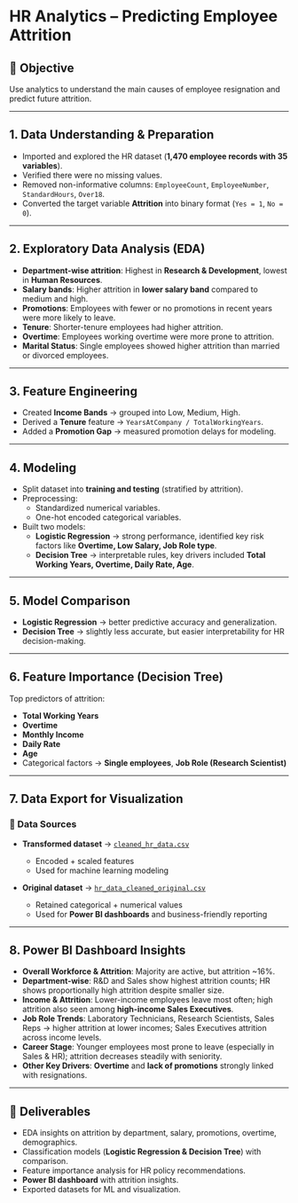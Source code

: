 # HR Analytics – Predicting Employee Attrition  

## 📌 Objective  
Use analytics to understand the main causes of employee resignation and predict future attrition.  

---

## 1. Data Understanding & Preparation  
- Imported and explored the HR dataset (**1,470 employee records with 35 variables**).  
- Verified there were no missing values.  
- Removed non-informative columns: `EmployeeCount`, `EmployeeNumber`, `StandardHours`, `Over18`.  
- Converted the target variable **Attrition** into binary format (`Yes = 1`, `No = 0`).  

---

## 2. Exploratory Data Analysis (EDA)  
- **Department-wise attrition**: Highest in **Research & Development**, lowest in **Human Resources**.  
- **Salary bands**: Higher attrition in **lower salary band** compared to medium and high.  
- **Promotions**: Employees with fewer or no promotions in recent years were more likely to leave.  
- **Tenure**: Shorter-tenure employees had higher attrition.  
- **Overtime**: Employees working overtime were more prone to attrition.  
- **Marital Status**: Single employees showed higher attrition than married or divorced employees.  

---

## 3. Feature Engineering  
- Created **Income Bands** → grouped into Low, Medium, High.  
- Derived a **Tenure** feature → `YearsAtCompany / TotalWorkingYears`.  
- Added a **Promotion Gap** → measured promotion delays for modeling.  

---

## 4. Modeling  
- Split dataset into **training and testing** (stratified by attrition).  
- Preprocessing:  
  - Standardized numerical variables.  
  - One-hot encoded categorical variables.  
- Built two models:  
  - **Logistic Regression** → strong performance, identified key risk factors like **Overtime, Low Salary, Job Role type**.  
  - **Decision Tree** → interpretable rules, key drivers included **Total Working Years, Overtime, Daily Rate, Age**.  

---

## 5. Model Comparison  
- **Logistic Regression** → better predictive accuracy and generalization.  
- **Decision Tree** → slightly less accurate, but easier interpretability for HR decision-making.  

---

## 6. Feature Importance (Decision Tree)  
Top predictors of attrition:  
- **Total Working Years**  
- **Overtime**  
- **Monthly Income**  
- **Daily Rate**  
- **Age**  
- Categorical factors → **Single employees**, **Job Role (Research Scientist)**  

---

## 7. Data Export for Visualization  

  ### 📂 Data Sources  
- **Transformed dataset** → [`cleaned_hr_data.csv`]()  
  - Encoded + scaled features  
  - Used for machine learning modeling  

- **Original dataset** → [`hr_data_cleaned_original.csv`](./data/hr_data_cleaned_original.csv)  
  - Retained categorical + numerical values  
  - Used for **Power BI dashboards** and business-friendly reporting  

---

## 8. Power BI Dashboard Insights  
- **Overall Workforce & Attrition**: Majority are active, but attrition ~16%.  
- **Department-wise**: R&D and Sales show highest attrition counts; HR shows proportionally high attrition despite smaller size.  
- **Income & Attrition**: Lower-income employees leave most often; high attrition also seen among **high-income Sales Executives**.  
- **Job Role Trends**: Laboratory Technicians, Research Scientists, Sales Reps → higher attrition at lower incomes; Sales Executives attrition across income levels.  
- **Career Stage**: Younger employees most prone to leave (especially in Sales & HR); attrition decreases steadily with seniority.  
- **Other Key Drivers**: **Overtime** and **lack of promotions** strongly linked with resignations.  

---

## 🚀 Deliverables  
- EDA insights on attrition by department, salary, promotions, overtime, demographics.  
- Classification models (**Logistic Regression & Decision Tree**) with comparison.  
- Feature importance analysis for HR policy recommendations.  
- **Power BI dashboard** with attrition insights.  
- Exported datasets for ML and visualization.  
